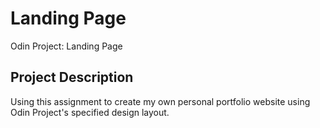 # Landing Page
Odin Project: Landing Page

## Project Description
Using this assignment to create my own personal portfolio website using Odin Project's specified design layout.
